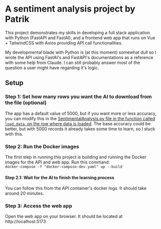# A sentiment analysis project by Patrik
This project demonstrates my skills in developing a full stack application with Python (FastAPI and FastAI), and a frontend web app that runs on Vue + TailwindCSS with Axios providing API call functionalities.

My developmental blade with Python is (at this moment) somewhat dull so I wrote the API using FastAI's and FastAPI's documentations as a reference with some help from Claude. I can still probably answer most of the question a user might have regarding it's logic.

## Setup 
### Step 1: Set how many rows you want the AI to download from the file (optional)
The app has a default value of 5000, but if you want more or less accuracy, you can modify this in the [SentimentalAnalysis.py file in the function called `load_data`, on the row where data is loaded](https://github.com/patrikpel/sentiment-analysis/blob/d9b02d983faae0ed4ce47fb32a64eaa14e377924/api/SentimentAnalysis.py#L27). The base accuracy could be better, but with 5000 records it already takes some time to learn, so I stuck with this.

### Step 2: Run the Docker images
The first step in running this project is building and running the Docker images for the API and web app. Run this command: \
`docker-compose -f "docker-compose-dev.yaml" up --build`

#### Step 2.1: Wait for the AI to finish the learning process
You can follow this from the API container's docker logs. It should take around 20 minutes.

### Step 3: Access the web app
Open the web app on your browser. It should be located at http://localhost:5173